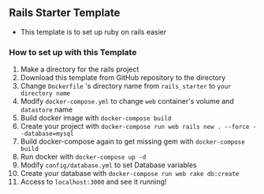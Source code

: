 ## Rails Starter Template
- This template is to set up ruby on rails easier


### How to set up with this Template

1. Make a directory for the rails project
2. Download this template from GitHub repository to the directory
3. Change `Dockerfile` 's directory name from `rails_starter` to `your directory name`
4. Modify `docker-compose.yml` to change `web` container's volume and `datastore` name
5. Build docker image with `docker-compose build`
6. Create your project with `docker-compose run web rails new . --force --database=mysql`
7. Build docker-compose again to get missing gem with `docker-compose build`
8. Run docker with `docker-compose up -d`
9. Modify `config/database.yml` to set Database variables
10. Create your database with `docker-compose run web rake db:create`
11. Access to `localhost:3000` and see it running!
